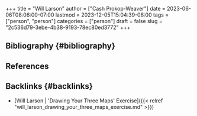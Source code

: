 +++
title = "Will Larson"
author = ["Cash Prokop-Weaver"]
date = 2023-06-06T08:06:00-07:00
lastmod = 2023-12-05T15:04:39-08:00
tags = ["person", "person"]
categories = ["person"]
draft = false
slug = "2c536d79-3ebe-4b38-9193-78ec80ed3772"
+++

## Bibliography {#bibliography}

## References

<style>.csl-entry{text-indent: -1.5em; margin-left: 1.5em;}</style><div class="csl-bib-body">
</div>


## Backlinks {#backlinks}

-   [Will Larson | 'Drawing Your Three Maps' Exercise]({{< relref "will_larson_drawing_your_three_maps_exercise.md" >}})
